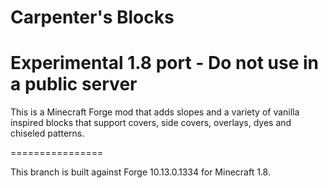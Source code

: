 Carpenter's Blocks
================

Experimental 1.8 port - Do not use in a public server
=====================================================

This is a Minecraft Forge mod that adds slopes and a variety of vanilla inspired blocks that support covers, side covers, overlays, dyes and chiseled patterns.

================

This branch is built against Forge 10.13.0.1334 for Minecraft 1.8.
